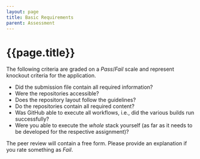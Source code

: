 ```yaml
---
layout: page
title: Basic Requirements
parent: Assessment
---
```


# {{page.title}}

The following criteria are graded on a *Pass*/*Fail* scale and represent knockout criteria for the application.

- Did the submission file contain all required information?
- Were the repositories accessible?
- Does the repository layout follow the guidelines?
- Do the repositories contain all required content?
- Was GitHub able to execute all workflows, i.e., did the various builds run successfully?
- Were you able to execute the *whole* stack yourself (as far as it needs to be developed for the respective assignment)?

The peer review will contain a free form.
Please provide an explanation if you rate something as *Fail*.